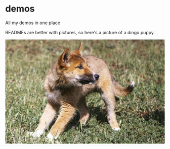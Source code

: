 # demos

All my demos in one place

READMEs are better with pictures, so here's a picture of a dingo puppy.

![dingo puppy](/static/dingo.jpg)
